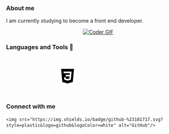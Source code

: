 <h3 align="left">About me</h3>
I am currently studying to become a front end developer.

<p align="center">
    <a href="#"><img src="https://media.giphy.com/media/SWoSkN6DxTszqIKEqv/giphy.gif" alt="Coder GIF" width="500"
            height="400"></a>
</p>

<h3>Languages and Tools &#128296</h3>

<p align="center" style="margin: 40px;">
    <img style="width: 40px; margin: 10px;"
        src="https://raw.githubusercontent.com/simple-icons/simple-icons/47e4a69724ab28b4bb77e2a369505d8ddd69a07b/icons/html5.svg"
        alt="">
    </img>
    <img style="width: 40px; margin: 10px;"
        src="https://raw.githubusercontent.com/simple-icons/simple-icons/47e4a69724ab28b4bb77e2a369505d8ddd69a07b/icons/css3.svg"
        alt="">
    </img>
    <img style="width: 40px; margin: 10px;"
        src="https://raw.githubusercontent.com/simple-icons/simple-icons/47e4a69724ab28b4bb77e2a369505d8ddd69a07b/icons/javascript.svg"
        alt="">
    </img>
    <img style="width: 40px; margin: 10px;" src="https://unpkg.com/simple-icons@6.9.0/icons/visualstudio.svg" alt="">
    </img>
    <img style="width: 40px; margin: 10px;" src="https://unpkg.com/simple-icons@6.9.0/icons/github.svg" alt="">
    </img>
    <img style="width: 40px; margin: 10px;" src="https://unpkg.com/simple-icons@6.9.0/icons/adobeaftereffects.svg" alt="">
    </img>
    <img style="width: 40px; margin: 10px;" src="https://unpkg.com/simple-icons@6.9.0/icons/adobephotoshop.svg" alt="">
    </img><img style="width: 40px; margin: 10px;" src="https://unpkg.com/simple-icons@6.9.0/icons/microsoftoffice.svg" alt="">
    </img><img style="width: 40px; margin: 10px;" src="https://unpkg.com/simple-icons@6.9.0/icons/powershell.svg" alt="">
    </img><img style="width: 40px; margin: 10px;" src="https://unpkg.com/simple-icons@6.9.0/icons/abletonlive.svg" alt="">
</p>


<h3>Connect with me</h3>
<p align="center">
	
	<img src="https://img.shields.io/badge/github-%23181717.svg?style=plastic&logo=github&logoColor=white" alt="GitHub"/>

	
</p>
